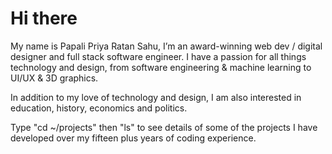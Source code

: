 



# Hi there

My name is Papali Priya Ratan Sahu, I’m an award-winning web dev / digital designer and full stack software engineer. I have a passion for all things technology and design, from software engineering & machine learning to UI/UX & 3D graphics.

In addition to my love of technology and design, I am also interested in education, history, economics and politics.

Type "cd ~/projects" then "ls" to see details of some of the projects I have developed over my fifteen plus years of coding experience.